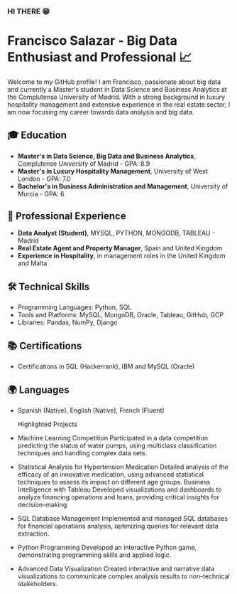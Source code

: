 ### HI THERE &#128513; ### 
# Francisco Salazar - Big Data Enthusiast and Professional 📈

Welcome to my GitHub profile! I am Francisco, passionate about big data and currently a Master's student in Data Science and Business Analytics at the Complutense University of Madrid. With a strong background in luxury hospitality management and extensive experience in the real estate sector, I am now focusing my career towards data analysis and big data.

## 🎓 Education
- **Master's in Data Science, Big Data and Business Analytics**, Complutense University of Madrid - GPA: 8.9
- **Master's in Luxury Hospitality Management**, University of West London - GPA: 7.0
- **Bachelor's in Business Administration and Management**, University of Murcia - GPA: 6

## 💼 Professional Experience
- **Data Analyst (Student)**, MYSQL, PYTHON, MONGODB, TABLEAU - Madrid
- **Real Estate Agent and Property Manager**, Spain and United Kingdom
- **Experience in Hospitality**, in management roles in the United Kingdom and Malta

## 🛠️ Technical Skills
- Programming Languages: Python, SQL
- Tools and Platforms: MySQL, MongoDB, Oracle, Tableau, GitHub, GCP
- Libraries: Pandas, NumPy, Django

## 📚 Certifications
- Certifications in SQL (Hackerrank), IBM and MySQL (Oracle)

## 🌍 Languages
- Spanish (Native), English (Native), French (Fluent)

  Highlighted Projects
  
- Machine Learning Competition
Participated in a data competition predicting the status of water pumps, using multiclass classification techniques and handling complex data sets.
- Statistical Analysis for Hypertension Medication
Detailed analysis of the efficacy of an innovative medication, using advanced statistical techniques to assess its impact on different age groups.
Business Intelligence with Tableau
Developed visualizations and dashboards to analyze financing operations and loans, providing critical insights for decision-making.
- SQL Database Management
Implemented and managed SQL databases for financial operations analysis, optimizing queries for relevant data extraction.
- Python Programming
Developed an interactive Python game, demonstrating programming skills and applied logic.
- Advanced Data Visualization
Created interactive and narrative data visualizations to communicate complex analysis results to non-technical stakeholders.


